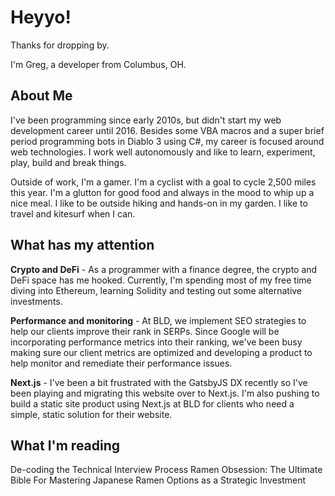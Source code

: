 # Heyyo!

Thanks for dropping by.

I'm Greg, a developer from Columbus, OH.

## About Me
I've been programming since early 2010s, but didn't start my web development career until 2016. Besides some VBA macros and a super brief period programming bots in Diablo 3 using C#, my career is focused around web technologies. I work well autonomously and like to learn, experiment, play, build and break things.

Outside of work, I'm a gamer. I'm a cyclist with a goal to cycle 2,500 miles this year. I'm a glutton for good food and always in the mood to whip up a nice meal. I like to be outside hiking and hands-on in my garden. I like to travel and kitesurf when I can.

## What has my attention
**Crypto and DeFi** - As a programmer with a finance degree, the crypto and DeFi space has me hooked. Currently, I'm spending most of my free time diving into Ethereum, learning Solidity and testing out some alternative investments.

**Performance and monitoring** - At BLD, we implement SEO strategies to help our clients improve their rank in SERPs. Since Google will be incorporating performance metrics into their ranking, we've been busy making sure our client metrics are optimized and developing a product to help monitor and remediate their performance issues.

**Next.js** - I've been a bit frustrated with the GatsbyJS DX recently so I've been playing and migrating this website over to Next.js. I'm also pushing to build a static site product using Next.js at BLD for clients who need a simple, static solution for their website.

## What I'm reading
De-coding the Technical Interview Process
Ramen Obsession: The Ultimate Bible For Mastering Japanese Ramen
Options as a Strategic Investment
